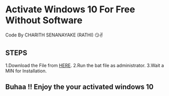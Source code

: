 # Activate Windows 10 For Free Without Software
 
 Code By CHARITH SENANAYAKE (RATHI) 😏✌
 
## STEPS
  1.Download the File from [HERE](https://github.com/CharithPramodyaSenanayake/Activate-Widows-10/archive/refs/heads/main.zip).
  2.Run the bat file as administrator.
  3.Wait a MIN for Installation.
  
## Buhaa !! Enjoy the your activated windows 10

